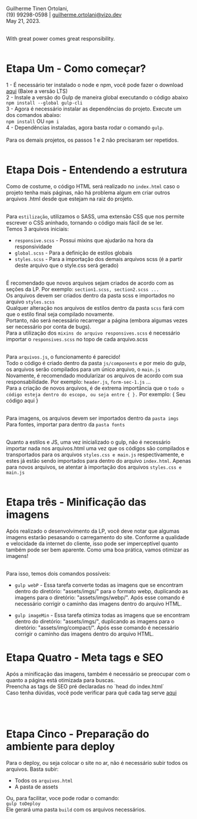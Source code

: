 
Guilherme Tinen Ortolani, <br/>
(19) 99298-0598 | guilherme.ortolani@vizo.dev <br/>
May 21, 2023. <br/>
<br/>

With great power comes great responsibility.
<br/>
<br/>

<h1>
Etapa Um - Como começar? <br/>
</h1> 

1 - É necessário ter instalado o node e npm, você pode fazer o download <a href="https://nodejs.org/en/download">aqui</a> (Baixe a versão LTS) <br/>
2 - Instale a versão do Gulp de maneira global executando o código abaixo <br/>
`npm install --global gulp-cli` <br/>
3 - Agora é necessário instalar as dependências do projeto. Execute um dos comandos abaixo: <br/>
`npm install` OU `npm i` <br/>
4 - Dependências instaladas, agora basta rodar o comando `gulp`. <br/><br/>
Para os demais projetos, os passos 1 e 2 não precisaram ser repetidos. <br/><br/>

<h1>
Etapa Dois - Entendendo a estrutura <br/>
</h1> 

Como de costume, o código HTML será realizado no `index.html` caso o projeto tenha mais páginas, não há problema algum em criar outros arquivos .html desde que estejam na raiz do projeto. <br/> <br/>

Para `estilização`, utilizamos o SASS, uma extensão CSS que nos permite escrever o CSS aninhado, tornando o código mais fácil de se ler. <br/>
Temos 3 arquivos iniciais: <br/>
 - `responsive.scss` - Possui mixins que ajudarão na hora da responsividade <br/>
 - `global.scss` - Para a definição de estilos globais <br/>
 - `styles.scss` - Para a importação dos demais arquivos scss (é a partir deste arquivo que o style.css será gerado) <br/><br/>

É recomendado que novos arquivos sejam criados de acordo com as seções da LP. Por exemplo: `section1.scss, section2.scss ...` <br/>
Os arquivos devem ser criados dentro da pasta scss e importados no arquivo `styles.scss`<br/>
Qualquer alteração nos arquivos de estilos dentro da pasta `scss` fará com que o estilo final seja compilado novamente.<br/> Portanto, não será necessário recarregar a página (embora algumas vezes ser necessário por conta de bugs). <br/>
Para a utilização dos `mixins do arquivo responsives.scss` é necessário importar o `responsives.scss` no topo de cada arquivo.scss <br/><br/>

Para `arquivos.js`, o funcionamento é parecido! <br/>
Todo o código é criado dentro da pasta `js/components` e por meio do gulp, os arquivos serão compilados para um único arquivo, o `main.js`<br/>
Novamente, é recomendado modularizar os arquivos de acordo com sua responsabilidade. Por exemplo: `header.js`, `form-sec-1.js` ...<br/>
Para a criação de novos arquivos, é de extrema importância que o `todo o código esteja dentro do escopo, ou seja entre { }.` Por exemplo: { Seu código aqui  } <br/><br/>

Para imagens, os arquivos devem ser importados dentro da `pasta imgs` <br/>
Para fontes, importar para dentro da `pasta fonts` <br/><br/>

Quanto a estilos e JS, uma vez inicializado o gulp, não é necessário importar nada nos arquivos.html uma vez que os códigos são compilados e transportados para os arquivos `styles.css e main.js` respectivamente, e estes já estão sendo importados para dentro do arquivo `index.html`. Apenas para novos arquivos, se atentar à importação dos arquivos `styles.css e main.js`<br/><br/>

<h1>
Etapa três - Minificação das imagens <br/>
</h1>
Após realizado o desenvolvimento da LP, você deve notar que algumas imagens estarão pesasando o carregamento do site. Conforme a qualidade e velocidade da internet do cliente, isso pode ser imperceptível quanto também pode ser bem aparente. Como uma boa prática, vamos otimizar as imagens! <br/><br/>

Para isso, temos dois comandos possíveis: <br/>

- `gulp webP` -
Essa tarefa converte todas as imagens que se encontram dentro do diretório: "assets/imgs/" para o formato webp, duplicando as imagens para o diretório: "assets/imgs/webp/". Após esse comando é necessário corrigir o caminho das imagens dentro do arquivo HTML.

- `gulp imageMin` -
Essa tarefa otimiza todas as imagens que se encontram dentro do diretório: "assets/imgs/", duplicando as imagens para o diretório: "assets/img/compact/".
Após esse comando é necessário corrigir o caminho das imagens dentro do arquivo HTML.

<h1>
Etapa Quatro - Meta tags e SEO <br/>
</h1>
Após a minificação das imagens, também é necessário se preocupar com o quanto a página está otimizada para buscas.<br/>
Preencha as tags de SEO pré declaradas no `head do index.html` <br/>
Caso tenha dúvidas, você pode verificar para quê cada tag serve <a href="https://rockcontent.com/br/blog/meta-tags-para-redes-sociais/">aqui</a>

<br/><br/>

<h1>
Etapa Cinco - Preparação do ambiente para deploy<br/>
</h1>

Para o deploy, ou seja colocar o site no ar, não é necessário subir todos os arquivos. Basta subir: <br/>
- Todos os `arquivos.html`
- A pasta de assets

Ou, para facilitar, voce pode rodar o comando: <br/>
`gulp toDeploy`<br/>
Ele gerará uma pasta `build` com os arquivos necessários.






